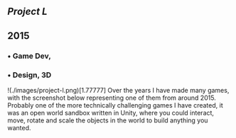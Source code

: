 



## *Project L*
## 2015

### • Game Dev,
### • Design, 3D
!(./images/project-l.png)[1.77777]
Over the years I have made many games, with the screenshot below representing one of them from around 2015. Probably one of the more technically challenging games I have created, it was an open world sandbox written in Unity, where you could interact, move, rotate and scale the objects in the world to build anything you wanted.